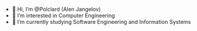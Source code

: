 - 👋 Hi, I’m @Polclard (Alen Jangelov)
- 👀 I’m interested in Computer Engineering
- 🌱 I’m currently studying Software Engineering and Information Systems

<!---
Polclard/Polclard is a ✨ special ✨ repository because its `README.md` (this file) appears on your GitHub profile.
You can click the Preview link to take a look at your changes.
--->
